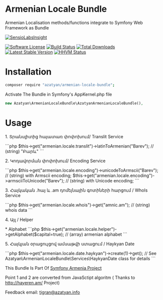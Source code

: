 Armenian Locale Bundle
====================

Armenian Localisation methods/functions integrate to Symfony Web Framework as Bundle

[![SensioLabsInsight](https://insight.sensiolabs.com/projects/da6b8260-237c-4b08-bbbc-dfb8613fd388/big.png)](https://insight.sensiolabs.com/projects/da6b8260-237c-4b08-bbbc-dfb8613fd388)

[![Software License](https://img.shields.io/badge/license-MIT-brightgreen.svg?style=flat-square)](Resources/meta/LICENSE)
[![Build Status](https://travis-ci.org/azatyan/ArmenianLocaleBundle.svg?branch=master)](https://travis-ci.org/azatyan/ArmenianLocaleBundle) [![Total Downloads](https://poser.pugx.org/azatyan/armenian-locale-bundle/downloads.svg)](https://packagist.org/packages/azatyan/armenian-locale-bundle) [![Latest Stable Version](https://poser.pugx.org/azatyan/armenian-locale-bundle/v/stable.svg)](https://packagist.org/packages/azatyan/armenian-locale-bundle)
[![HHVM Status](https://img.shields.io/hhvm/azatyan/armenian-locale-bundle.svg?style=flat-square)](http://hhvm.h4cc.de/package/azatyan/armenian-locale-bundle)


Installation
=======
```bash
composer require "azatyan/armenian-locale-bundle";
```
Activate The Bundle in Symfony's  AppKernel.php file
```php
new Azatyan\ArmenianLocaleBundle\AzatyanArmenianLocaleBundle(),
```
Usage
=======
<p>1.  Տրանսլիտից հայատառ փոփոխում/ Translit Service</p>
```php
$this->get("armenian.locale.translit")->latinToArmenian("Barev");  // (string) "Բարև"
```
<p>2.  Կոդավորման փոփոխում/ Encoding Service</p>
```php
$this->get("armenian.locale.encoding")->unicodeToArmscii("Barev");  // (string) with Armscii encoding;
$this->get("armenian.locale.encoding")->armsciiToUnicode("Barev");  // (string) with Unicode encoding;
```
<p>3. Հայկական .հայ և .am դոմեյնային գոտիների հարցում / WhoIs Service</p>
```php
$this->get("armenian.locale.whois")->get("amnic.am");  //  (string) whois data
```
<p>4. Այլ / Helper</p>
* Alphabet
```php
$this->get("armenian.locale.helper")->getAlphabet($capital=true);  //  (array) armenian alphabet
```

<p>5. Հայկյան օրացույցով ամսաթվի ստացում /  Haykyan Date</p>
```php
$this->get("armenian.locale.date.haykyan")->create(1)->get(); // See Azatyan\ArmenianLocaleBundle\Services\HaykyanDate class for details
```








This Bundle Is Part Of <a href="https://www.symfony.am">Symfony Armenia Project</a>

Point 1 and 2 are converted from JavaSctipt algoritm ( Thanks to http://hayeren.am/ Project)

Feedback email: tigran@azatyan.info
